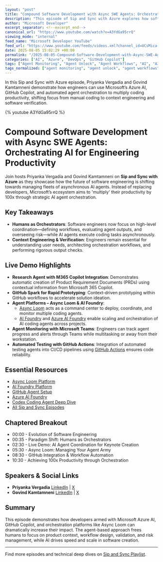 ```yaml
---
layout: "post"
title: "Compound Software Development with Async SWE Agents: Orchestrating AI for Engineering Productivity"
description: "This episode of Sip and Sync with Azure explores how software engineering is transforming from individual coding to orchestrating fleets of AI agents. Hosts Priyanka Vergadia and Govind Kamtamneni give live demos on leveraging Microsoft technologies like Azure AI Foundry, GitHub Copilot, and GitHub Actions for agent-based development. The session covers Research Agents, rapid prototyping, M365 Copilot integration, monitoring via Teams, and automating testing workflows, emphasizing that human engineers are shifting to roles of verification, context engineering, and risk management while AI takes over large portions of coding."
author: "Microsoft Developer"
excerpt_separator: <!--excerpt_end-->
canonical_url: "https://www.youtube.com/watch?v=A3YdGa95rrQ"
viewing_mode: "internal"
feed_name: "Microsoft Developer YouTube"
feed_url: "https://www.youtube.com/feeds/videos.xml?channel_id=UCsMica-v34Irf9KVTh6xx-g"
date: 2025-08-05 15:02:29 +00:00
permalink: "/2025-08-05-Compound-Software-Development-with-Async-SWE-Agents-Orchestrating-AI-for-Engineering-Productivity.html"
categories: ["AI", "Azure", "DevOps", "GitHub Copilot"]
tags: ["Agent Monitoring", "Agent Unlock", "Agent Workflows", "AI", "AI Agent Orchestration", "Aifoundry.app", "Async Loom", "Asyncloom.com", "Automated Testing", "Azure", "Azure AI Foundry", "Cloud Computing", "Cloud Development", "Context Engineering", "Dev", "Development", "DevOps", "GitHub Actions", "GitHub Copilot", "Govind Kamtamneni", "M365 Copilot", "Microsoft", "Microsoft Teams Integration", "Priyanka Vergadia", "SDLC Automation", "Sip And Sync", "Software Engineering", "Tech", "Technology", "Videos"]
tags_normalized: ["agent monitoring", "agent unlock", "agent workflows", "ai", "ai agent orchestration", "aifoundry dot app", "async loom", "asyncloom dot com", "automated testing", "azure", "azure ai foundry", "cloud computing", "cloud development", "context engineering", "dev", "development", "devops", "github actions", "github copilot", "govind kamtamneni", "m365 copilot", "microsoft", "microsoft teams integration", "priyanka vergadia", "sdlc automation", "sip and sync", "software engineering", "tech", "technology", "videos"]
---
```


In this Sip and Sync with Azure episode, Priyanka Vergadia and Govind Kamtamneni demonstrate how engineers can use Microsoft’s Azure AI, GitHub Copilot, and automated agent orchestration to multiply coding productivity, shifting focus from manual coding to context engineering and software verification.<!--excerpt_end-->

{% youtube A3YdGa95rrQ %}

# Compound Software Development with Async SWE Agents: Orchestrating AI for Engineering Productivity

Join hosts Priyanka Vergadia and Govind Kamtamneni on **Sip and Sync with Azure** as they showcase how the future of software engineering is shifting towards managing fleets of asynchronous AI agents. Instead of replacing developers, Microsoft’s ecosystem aims to 'multiply' their productivity by 100x through strategic AI agent orchestration.

## Key Takeaways

- **Humans as Orchestrators**: Software engineers now focus on high-level coordination—defining workflows, evaluating agent outputs, and overseeing risk—while AI agents execute coding tasks asynchronously.
- **Context Engineering & Verification**: Engineers remain essential for understanding user needs, architecting orchestration workflows, and performing rigorous output checks.

## Live Demo Highlights

- **Research Agent with M365 Copilot Integration**: Demonstrates automatic creation of Product Requirement Documents (PRDs) using contextual information from Microsoft 365 Copilot.
- **GitHub Spark for Rapid Prototyping**: Context-driven prototyping within GitHub workflows to accelerate solution ideation.
- **Agent Platforms – Async Loom & AI Foundry**:
  - [Async Loom](https://asyncloom.com) acts as a command center to deploy, coordinate, and monitor multiple coding agents.
  - [AI Foundry](https://aifoundry.app) and [Azure AI Foundry](https://ai.azure.com) enable scaling and orchestration of AI coding agents across projects.
- **Agent Monitoring with Microsoft Teams**: Engineers can track agent progress and alerts through Teams while multitasking or away from their workstation.
- **Automated Testing with GitHub Actions**: Integration of automated testing agents into CI/CD pipelines using [GitHub Actions](https://github.com/agent-unlock) ensures code reliability.

## Essential Resources

- [Async Loom Platform](https://asyncloom.com)
- [AI Foundry Platform](https://aifoundry.app)
- [GitHub Agent Setup](https://github.com/agent-unlock)
- [Azure AI Foundry](https://ai.azure.com)
- [Codex Coding Agent Deep Dive](https://devblogs.microsoft.com/all-things-azure/securely-turbo%E2%80%91charge-your-software-delivery-with-the-codex-coding-agent-on-azure-openai/)
- [All Sip and Sync Episodes](https://aka.ms/SipAndSyncPlaylist)

## Chaptered Breakout

- 00:00 - Evolution of Software Engineering
- 00:35 - Paradigm Shift: Humans as Orchestrators
- 02:30 - Live Demo: AI Agent Coordination for Keynote Creation
- 05:30 - Async Loom: Managing Your Agent Army
- 08:30 - GitHub Integration & Workflow Automation
- 10:30 - Achieving 100x Productivity through Orchestration

## Speakers & Social Links

- **Priyanka Vergadia** [LinkedIn](https://linkedin.com/in/pvergadia) | [X](https://x.com/pvergadia)
- **Govind Kamtamneni** [LinkedIn](https://linkedin.com/in/thegovind) | [X](https://x.com/t2govind)

## Summary

This episode demonstrates how developers armed with Microsoft Azure AI, GitHub Copilot, and orchestration platforms like Async Loom can dramatically increase their impact. The agent-based approach frees humans to focus on product context, workflow design, validation, and risk management, while AI drives speed and scale in software creation.

---

Find more episodes and technical deep dives on [Sip and Sync Playlist](https://aka.ms/SipAndSyncPlaylist).
